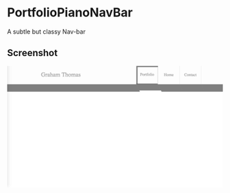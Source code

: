 # PortfolioPianoNavBar
A subtle but classy Nav-bar

## Screenshot
![Portfolio Piano Navbar](./screenshot-navbar.png "Piano nav")
